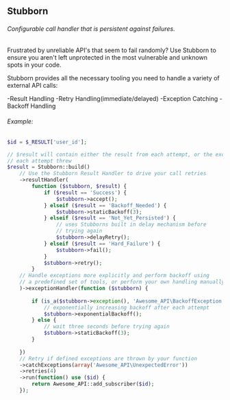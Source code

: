 ## Stubborn

###### Configurable call handler that is persistent against failures.

Frustrated by unreliable API's that seem to fail randomly?
Use Stubborn to ensure you aren't left unprotected in the most vulnerable and unknown spots in your code.

Stubborn provides all the necessary tooling you need to handle a variety of external API calls:

-Result Handling
-Retry Handling(immediate/delayed)
-Exception Catching
-Backoff Handling

###### Example:

```php
$id = $_RESULT['user_id'];

// $result will contain either the result from each attempt, or the exception
// each attempt threw
$result = Stubborn::build()
    // Use the Stubborn Result Handler to drive your call retries
    ->resultHandler(
        function ($stubborn, $result) {
            if ($result == 'Success') {
                $stubborn->accept();
            } elseif ($result == 'Backoff_Needed') {
                $stubborn->staticBackoff(3);
            } elseif ($result == 'Not_Yet_Persisted') {
                // uses Stubborns built in delay mechanism before
                // trying again
                $stubborn->delayRetry();
            } elseif ($result == 'Hard_Failure') {
                $stubborn->fail();
            }
            $stubborn->retry();
        }
    // Handle exceptions more explicitly and perform backoff using
    // a predefined set of tools, or perform your own handling manually
    )->exceptionHandler(function ($stubborn) {
    
        if (is_a($stubborn->exception(), 'Awesome_API\BackoffException')) {
            // exponentially increasing backoff after each attempt
            $stubborn->exponentialBackoff();
        } else {
            // wait three seconds before trying again
            $stubborn->staticBackoff(3);
        }
        
    })
    // Retry if defined exceptions are thrown by your function
    ->catchExceptions(array('Awesome_API\UnexpectedError'))
    ->retries(4)
    ->run(function() use ($id) {
        return Awesome_API::add_subscriber($id); 
    });
```
